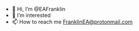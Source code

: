 - 👋 Hi, I’m @EAFranklin
- 👀 I’m interested 
- 📫 How to reach me FranklinEA@protonmail.com

<!---
EAFranklin/EAFranklin is a ✨ special ✨ repository because its `README.md` (this file) appears on your GitHub profile.
You can click the Preview link to take a look at your changes.
--->
